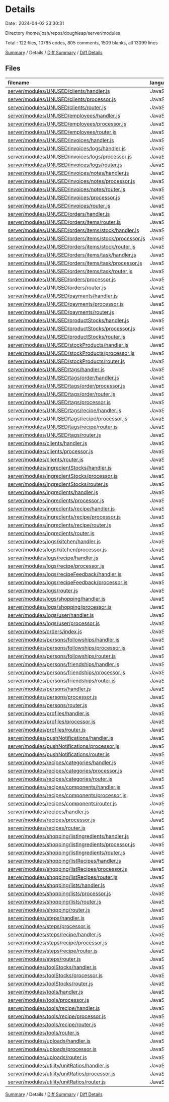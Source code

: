 # Details

Date : 2024-04-02 23:30:31

Directory /home/josh/repos/doughleap/server/modules

Total : 122 files,  10785 codes, 805 comments, 1509 blanks, all 13099 lines

[Summary](results.md) / Details / [Diff Summary](diff.md) / [Diff Details](diff-details.md)

## Files
| filename | language | code | comment | blank | total |
| :--- | :--- | ---: | ---: | ---: | ---: |
| [server/modules/UNUSED/clients/handler.js](/server/modules/UNUSED/clients/handler.js) | JavaScript | 87 | 0 | 7 | 94 |
| [server/modules/UNUSED/clients/processor.js](/server/modules/UNUSED/clients/processor.js) | JavaScript | 172 | 10 | 23 | 205 |
| [server/modules/UNUSED/clients/router.js](/server/modules/UNUSED/clients/router.js) | JavaScript | 15 | 0 | 6 | 21 |
| [server/modules/UNUSED/employees/handler.js](/server/modules/UNUSED/employees/handler.js) | JavaScript | 101 | 0 | 7 | 108 |
| [server/modules/UNUSED/employees/processor.js](/server/modules/UNUSED/employees/processor.js) | JavaScript | 251 | 19 | 36 | 306 |
| [server/modules/UNUSED/employees/router.js](/server/modules/UNUSED/employees/router.js) | JavaScript | 16 | 0 | 6 | 22 |
| [server/modules/UNUSED/invoices/handler.js](/server/modules/UNUSED/invoices/handler.js) | JavaScript | 50 | 0 | 5 | 55 |
| [server/modules/UNUSED/invoices/logs/handler.js](/server/modules/UNUSED/invoices/logs/handler.js) | JavaScript | 36 | 0 | 4 | 40 |
| [server/modules/UNUSED/invoices/logs/processor.js](/server/modules/UNUSED/invoices/logs/processor.js) | JavaScript | 42 | 1 | 9 | 52 |
| [server/modules/UNUSED/invoices/logs/router.js](/server/modules/UNUSED/invoices/logs/router.js) | JavaScript | 13 | 0 | 6 | 19 |
| [server/modules/UNUSED/invoices/notes/handler.js](/server/modules/UNUSED/invoices/notes/handler.js) | JavaScript | 33 | 0 | 4 | 37 |
| [server/modules/UNUSED/invoices/notes/processor.js](/server/modules/UNUSED/invoices/notes/processor.js) | JavaScript | 41 | 2 | 11 | 54 |
| [server/modules/UNUSED/invoices/notes/router.js](/server/modules/UNUSED/invoices/notes/router.js) | JavaScript | 13 | 0 | 6 | 19 |
| [server/modules/UNUSED/invoices/processor.js](/server/modules/UNUSED/invoices/processor.js) | JavaScript | 103 | 3 | 18 | 124 |
| [server/modules/UNUSED/invoices/router.js](/server/modules/UNUSED/invoices/router.js) | JavaScript | 18 | 0 | 6 | 24 |
| [server/modules/UNUSED/orders/handler.js](/server/modules/UNUSED/orders/handler.js) | JavaScript | 78 | 0 | 7 | 85 |
| [server/modules/UNUSED/orders/items/router.js](/server/modules/UNUSED/orders/items/router.js) | JavaScript | 7 | 0 | 5 | 12 |
| [server/modules/UNUSED/orders/items/stock/handler.js](/server/modules/UNUSED/orders/items/stock/handler.js) | JavaScript | 60 | 0 | 7 | 67 |
| [server/modules/UNUSED/orders/items/stock/processor.js](/server/modules/UNUSED/orders/items/stock/processor.js) | JavaScript | 152 | 13 | 28 | 193 |
| [server/modules/UNUSED/orders/items/stock/router.js](/server/modules/UNUSED/orders/items/stock/router.js) | JavaScript | 16 | 0 | 6 | 22 |
| [server/modules/UNUSED/orders/items/task/handler.js](/server/modules/UNUSED/orders/items/task/handler.js) | JavaScript | 61 | 0 | 7 | 68 |
| [server/modules/UNUSED/orders/items/task/processor.js](/server/modules/UNUSED/orders/items/task/processor.js) | JavaScript | 130 | 9 | 24 | 163 |
| [server/modules/UNUSED/orders/items/task/router.js](/server/modules/UNUSED/orders/items/task/router.js) | JavaScript | 16 | 0 | 6 | 22 |
| [server/modules/UNUSED/orders/processor.js](/server/modules/UNUSED/orders/processor.js) | JavaScript | 172 | 14 | 31 | 217 |
| [server/modules/UNUSED/orders/router.js](/server/modules/UNUSED/orders/router.js) | JavaScript | 18 | 0 | 8 | 26 |
| [server/modules/UNUSED/payments/handler.js](/server/modules/UNUSED/payments/handler.js) | JavaScript | 36 | 0 | 4 | 40 |
| [server/modules/UNUSED/payments/processor.js](/server/modules/UNUSED/payments/processor.js) | JavaScript | 88 | 5 | 22 | 115 |
| [server/modules/UNUSED/payments/router.js](/server/modules/UNUSED/payments/router.js) | JavaScript | 13 | 0 | 6 | 19 |
| [server/modules/UNUSED/productStocks/handler.js](/server/modules/UNUSED/productStocks/handler.js) | JavaScript | 61 | 0 | 7 | 68 |
| [server/modules/UNUSED/productStocks/processor.js](/server/modules/UNUSED/productStocks/processor.js) | JavaScript | 142 | 9 | 26 | 177 |
| [server/modules/UNUSED/productStocks/router.js](/server/modules/UNUSED/productStocks/router.js) | JavaScript | 16 | 0 | 6 | 22 |
| [server/modules/UNUSED/stockProducts/handler.js](/server/modules/UNUSED/stockProducts/handler.js) | JavaScript | 59 | 0 | 7 | 66 |
| [server/modules/UNUSED/stockProducts/processor.js](/server/modules/UNUSED/stockProducts/processor.js) | JavaScript | 119 | 7 | 27 | 153 |
| [server/modules/UNUSED/stockProducts/router.js](/server/modules/UNUSED/stockProducts/router.js) | JavaScript | 16 | 0 | 6 | 22 |
| [server/modules/UNUSED/tags/handler.js](/server/modules/UNUSED/tags/handler.js) | JavaScript | 56 | 0 | 7 | 63 |
| [server/modules/UNUSED/tags/order/handler.js](/server/modules/UNUSED/tags/order/handler.js) | JavaScript | 44 | 0 | 6 | 50 |
| [server/modules/UNUSED/tags/order/processor.js](/server/modules/UNUSED/tags/order/processor.js) | JavaScript | 92 | 3 | 16 | 111 |
| [server/modules/UNUSED/tags/order/router.js](/server/modules/UNUSED/tags/order/router.js) | JavaScript | 15 | 0 | 6 | 21 |
| [server/modules/UNUSED/tags/processor.js](/server/modules/UNUSED/tags/processor.js) | JavaScript | 103 | 3 | 21 | 127 |
| [server/modules/UNUSED/tags/recipe/handler.js](/server/modules/UNUSED/tags/recipe/handler.js) | JavaScript | 44 | 0 | 6 | 50 |
| [server/modules/UNUSED/tags/recipe/processor.js](/server/modules/UNUSED/tags/recipe/processor.js) | JavaScript | 92 | 3 | 15 | 110 |
| [server/modules/UNUSED/tags/recipe/router.js](/server/modules/UNUSED/tags/recipe/router.js) | JavaScript | 15 | 0 | 6 | 21 |
| [server/modules/UNUSED/tags/router.js](/server/modules/UNUSED/tags/router.js) | JavaScript | 20 | 0 | 7 | 27 |
| [server/modules/clients/handler.js](/server/modules/clients/handler.js) | JavaScript | 68 | 0 | 6 | 74 |
| [server/modules/clients/processor.js](/server/modules/clients/processor.js) | JavaScript | 131 | 7 | 21 | 159 |
| [server/modules/clients/router.js](/server/modules/clients/router.js) | JavaScript | 13 | 0 | 6 | 19 |
| [server/modules/ingredientStocks/handler.js](/server/modules/ingredientStocks/handler.js) | JavaScript | 85 | 0 | 6 | 91 |
| [server/modules/ingredientStocks/processor.js](/server/modules/ingredientStocks/processor.js) | JavaScript | 122 | 12 | 25 | 159 |
| [server/modules/ingredientStocks/router.js](/server/modules/ingredientStocks/router.js) | JavaScript | 16 | 0 | 6 | 22 |
| [server/modules/ingredients/handler.js](/server/modules/ingredients/handler.js) | JavaScript | 86 | 0 | 6 | 92 |
| [server/modules/ingredients/processor.js](/server/modules/ingredients/processor.js) | JavaScript | 196 | 20 | 32 | 248 |
| [server/modules/ingredients/recipe/handler.js](/server/modules/ingredients/recipe/handler.js) | JavaScript | 114 | 0 | 7 | 121 |
| [server/modules/ingredients/recipe/processor.js](/server/modules/ingredients/recipe/processor.js) | JavaScript | 194 | 21 | 36 | 251 |
| [server/modules/ingredients/recipe/router.js](/server/modules/ingredients/recipe/router.js) | JavaScript | 17 | 0 | 6 | 23 |
| [server/modules/ingredients/router.js](/server/modules/ingredients/router.js) | JavaScript | 18 | 0 | 7 | 25 |
| [server/modules/logs/kitchen/handler.js](/server/modules/logs/kitchen/handler.js) | JavaScript | 52 | 0 | 5 | 57 |
| [server/modules/logs/kitchen/processor.js](/server/modules/logs/kitchen/processor.js) | JavaScript | 59 | 0 | 8 | 67 |
| [server/modules/logs/recipe/handler.js](/server/modules/logs/recipe/handler.js) | JavaScript | 52 | 0 | 5 | 57 |
| [server/modules/logs/recipe/processor.js](/server/modules/logs/recipe/processor.js) | JavaScript | 60 | 0 | 9 | 69 |
| [server/modules/logs/recipeFeedback/handler.js](/server/modules/logs/recipeFeedback/handler.js) | JavaScript | 51 | 0 | 5 | 56 |
| [server/modules/logs/recipeFeedback/processor.js](/server/modules/logs/recipeFeedback/processor.js) | JavaScript | 65 | 0 | 9 | 74 |
| [server/modules/logs/router.js](/server/modules/logs/router.js) | JavaScript | 29 | 0 | 10 | 39 |
| [server/modules/logs/shopping/handler.js](/server/modules/logs/shopping/handler.js) | JavaScript | 52 | 0 | 5 | 57 |
| [server/modules/logs/shopping/processor.js](/server/modules/logs/shopping/processor.js) | JavaScript | 59 | 0 | 9 | 68 |
| [server/modules/logs/user/handler.js](/server/modules/logs/user/handler.js) | JavaScript | 52 | 0 | 5 | 57 |
| [server/modules/logs/user/processor.js](/server/modules/logs/user/processor.js) | JavaScript | 59 | 0 | 9 | 68 |
| [server/modules/orders/index.js](/server/modules/orders/index.js) | JavaScript | 0 | 0 | 1 | 1 |
| [server/modules/persons/followships/handler.js](/server/modules/persons/followships/handler.js) | JavaScript | 99 | 0 | 7 | 106 |
| [server/modules/persons/followships/processor.js](/server/modules/persons/followships/processor.js) | JavaScript | 135 | 8 | 22 | 165 |
| [server/modules/persons/followships/router.js](/server/modules/persons/followships/router.js) | JavaScript | 16 | 0 | 4 | 20 |
| [server/modules/persons/friendships/handler.js](/server/modules/persons/friendships/handler.js) | JavaScript | 104 | 0 | 7 | 111 |
| [server/modules/persons/friendships/processor.js](/server/modules/persons/friendships/processor.js) | JavaScript | 257 | 25 | 32 | 314 |
| [server/modules/persons/friendships/router.js](/server/modules/persons/friendships/router.js) | JavaScript | 16 | 0 | 4 | 20 |
| [server/modules/persons/handler.js](/server/modules/persons/handler.js) | JavaScript | 114 | 0 | 7 | 121 |
| [server/modules/persons/processor.js](/server/modules/persons/processor.js) | JavaScript | 148 | 11 | 23 | 182 |
| [server/modules/persons/router.js](/server/modules/persons/router.js) | JavaScript | 20 | 0 | 8 | 28 |
| [server/modules/profiles/handler.js](/server/modules/profiles/handler.js) | JavaScript | 123 | 0 | 9 | 132 |
| [server/modules/profiles/processor.js](/server/modules/profiles/processor.js) | JavaScript | 247 | 19 | 32 | 298 |
| [server/modules/profiles/router.js](/server/modules/profiles/router.js) | JavaScript | 17 | 0 | 6 | 23 |
| [server/modules/pushNotifications/handler.js](/server/modules/pushNotifications/handler.js) | JavaScript | 114 | 0 | 8 | 122 |
| [server/modules/pushNotifications/processor.js](/server/modules/pushNotifications/processor.js) | JavaScript | 124 | 7 | 18 | 149 |
| [server/modules/pushNotifications/router.js](/server/modules/pushNotifications/router.js) | JavaScript | 16 | 0 | 6 | 22 |
| [server/modules/recipes/categories/handler.js](/server/modules/recipes/categories/handler.js) | JavaScript | 17 | 45 | 6 | 68 |
| [server/modules/recipes/categories/processor.js](/server/modules/recipes/categories/processor.js) | JavaScript | 22 | 129 | 24 | 175 |
| [server/modules/recipes/categories/router.js](/server/modules/recipes/categories/router.js) | JavaScript | 11 | 5 | 6 | 22 |
| [server/modules/recipes/components/handler.js](/server/modules/recipes/components/handler.js) | JavaScript | 89 | 0 | 7 | 96 |
| [server/modules/recipes/components/processor.js](/server/modules/recipes/components/processor.js) | JavaScript | 114 | 10 | 23 | 147 |
| [server/modules/recipes/components/router.js](/server/modules/recipes/components/router.js) | JavaScript | 16 | 0 | 6 | 22 |
| [server/modules/recipes/handler.js](/server/modules/recipes/handler.js) | JavaScript | 309 | 2 | 20 | 331 |
| [server/modules/recipes/processor.js](/server/modules/recipes/processor.js) | JavaScript | 1,569 | 155 | 138 | 1,862 |
| [server/modules/recipes/router.js](/server/modules/recipes/router.js) | JavaScript | 46 | 0 | 8 | 54 |
| [server/modules/shopping/listIngredients/handler.js](/server/modules/shopping/listIngredients/handler.js) | JavaScript | 93 | 0 | 6 | 99 |
| [server/modules/shopping/listIngredients/processor.js](/server/modules/shopping/listIngredients/processor.js) | JavaScript | 209 | 17 | 24 | 250 |
| [server/modules/shopping/listIngredients/router.js](/server/modules/shopping/listIngredients/router.js) | JavaScript | 16 | 0 | 4 | 20 |
| [server/modules/shopping/listRecipes/handler.js](/server/modules/shopping/listRecipes/handler.js) | JavaScript | 81 | 0 | 6 | 87 |
| [server/modules/shopping/listRecipes/processor.js](/server/modules/shopping/listRecipes/processor.js) | JavaScript | 124 | 11 | 14 | 149 |
| [server/modules/shopping/listRecipes/router.js](/server/modules/shopping/listRecipes/router.js) | JavaScript | 16 | 0 | 5 | 21 |
| [server/modules/shopping/lists/handler.js](/server/modules/shopping/lists/handler.js) | JavaScript | 87 | 0 | 6 | 93 |
| [server/modules/shopping/lists/processor.js](/server/modules/shopping/lists/processor.js) | JavaScript | 202 | 14 | 21 | 237 |
| [server/modules/shopping/lists/router.js](/server/modules/shopping/lists/router.js) | JavaScript | 16 | 0 | 6 | 22 |
| [server/modules/shopping/router.js](/server/modules/shopping/router.js) | JavaScript | 10 | 0 | 5 | 15 |
| [server/modules/steps/handler.js](/server/modules/steps/handler.js) | JavaScript | 84 | 0 | 6 | 90 |
| [server/modules/steps/processor.js](/server/modules/steps/processor.js) | JavaScript | 143 | 7 | 20 | 170 |
| [server/modules/steps/recipe/handler.js](/server/modules/steps/recipe/handler.js) | JavaScript | 86 | 0 | 6 | 92 |
| [server/modules/steps/recipe/processor.js](/server/modules/steps/recipe/processor.js) | JavaScript | 257 | 60 | 35 | 352 |
| [server/modules/steps/recipe/router.js](/server/modules/steps/recipe/router.js) | JavaScript | 16 | 0 | 7 | 23 |
| [server/modules/steps/router.js](/server/modules/steps/router.js) | JavaScript | 18 | 0 | 8 | 26 |
| [server/modules/toolStocks/handler.js](/server/modules/toolStocks/handler.js) | JavaScript | 90 | 49 | 11 | 150 |
| [server/modules/toolStocks/processor.js](/server/modules/toolStocks/processor.js) | JavaScript | 129 | 9 | 23 | 161 |
| [server/modules/toolStocks/router.js](/server/modules/toolStocks/router.js) | JavaScript | 16 | 0 | 7 | 23 |
| [server/modules/tools/handler.js](/server/modules/tools/handler.js) | JavaScript | 89 | 0 | 7 | 96 |
| [server/modules/tools/processor.js](/server/modules/tools/processor.js) | JavaScript | 170 | 15 | 28 | 213 |
| [server/modules/tools/recipe/handler.js](/server/modules/tools/recipe/handler.js) | JavaScript | 89 | 0 | 7 | 96 |
| [server/modules/tools/recipe/processor.js](/server/modules/tools/recipe/processor.js) | JavaScript | 285 | 39 | 31 | 355 |
| [server/modules/tools/recipe/router.js](/server/modules/tools/recipe/router.js) | JavaScript | 16 | 0 | 6 | 22 |
| [server/modules/tools/router.js](/server/modules/tools/router.js) | JavaScript | 18 | 0 | 7 | 25 |
| [server/modules/uploads/handler.js](/server/modules/uploads/handler.js) | JavaScript | 40 | 0 | 5 | 45 |
| [server/modules/uploads/processor.js](/server/modules/uploads/processor.js) | JavaScript | 79 | 6 | 16 | 101 |
| [server/modules/uploads/router.js](/server/modules/uploads/router.js) | JavaScript | 12 | 0 | 4 | 16 |
| [server/modules/utility/unitRatios/handler.js](/server/modules/utility/unitRatios/handler.js) | JavaScript | 64 | 0 | 7 | 71 |
| [server/modules/utility/unitRatios/processor.js](/server/modules/utility/unitRatios/processor.js) | JavaScript | 93 | 1 | 7 | 101 |
| [server/modules/utility/unitRatios/router.js](/server/modules/utility/unitRatios/router.js) | JavaScript | 12 | 0 | 5 | 17 |

[Summary](results.md) / Details / [Diff Summary](diff.md) / [Diff Details](diff-details.md)